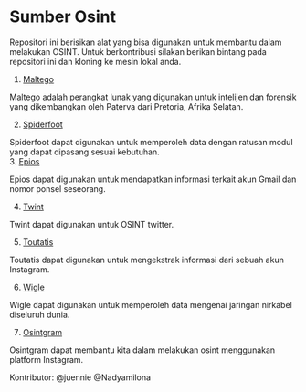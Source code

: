 # Sumber Osint
Repositori ini berisikan alat yang bisa digunakan untuk membantu dalam melakukan OSINT. Untuk berkontribusi silakan berikan bintang pada repositori ini dan kloning ke mesin lokal anda. 
<br>
1. [Maltego](https://www.maltego.com/)

Maltego adalah perangkat lunak yang digunakan untuk intelijen dan forensik yang dikembangkan oleh Paterva dari Pretoria, Afrika Selatan.

2. [Spiderfoot](https://www.spiderfoot.net/)

Spiderfoot dapat digunakan untuk memperoleh data dengan ratusan modul yang dapat dipasang sesuai kebutuhan.
<br>
3. [Epios](https://tools.epieos.com/)

Epios dapat digunakan untuk mendapatkan informasi terkait akun Gmail dan nomor ponsel seseorang.

4. [Twint](https://github.com/twintproject/twint)

Twint dapat digunakan untuk OSINT twitter.

5. [Toutatis](https://github.com/megadose/toutatis)

Toutatis dapat digunakan untuk mengekstrak informasi dari sebuah akun Instagram.

6. [Wigle](https://wigle.net/)

Wigle dapat digunakan untuk memperoleh data mengenai jaringan nirkabel diseluruh dunia.

7. [Osintgram](https://github.com/Datalux/Osintgram)

Osintgram dapat membantu kita dalam melakukan osint menggunakan platform Instagram.

Kontributor: 
@juennie
@Nadyamilona
